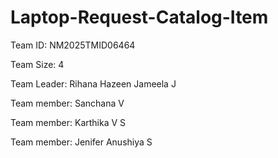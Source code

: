 # Laptop-Request-Catalog-Item

Team ID: NM2025TMID06464

Team Size: 4

Team Leader: Rihana Hazeen Jameela J

Team member: Sanchana V

Team member: Karthika V S

Team member: Jenifer Anushiya S
